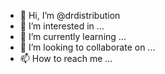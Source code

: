 - 👋 Hi, I’m @drdistribution
- 👀 I’m interested in ...
- 🌱 I’m currently learning ...
- 💞️ I’m looking to collaborate on ...
- 📫 How to reach me ...

<!---
drdistribution/drdistribution is a ✨ special ✨ repository because its `README.md` (this file) appears on your GitHub profile.
You can click the Preview link to take a look at your changes.
--->

